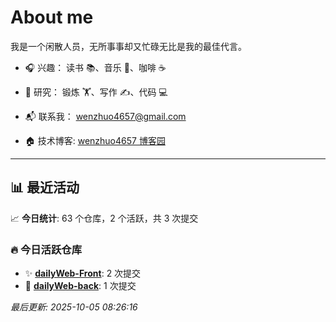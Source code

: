 # About me

我是一个闲散人员，无所事事却又忙碌无比是我的最佳代言。

- 🎧 兴趣： 读书 📚、音乐 🎵、咖啡 ☕  
- 🧪 研究： 锻炼 🏋️、写作 ✍️、代码 💻  

- 📬 联系我： wenzhuo4657@gmail.com  
- 🏠 技术博客:  [wenzhuo4657 博客园](https://www.cnblogs.com/wenzhuo4657)
---

## 📊 最近活动

📈 **今日统计**: 63 个仓库，2 个活跃，共 3 次提交

### 🔥 今日活跃仓库

- ✨ **[dailyWeb-Front](https://github.com/wenzhuo4657/dailyWeb-Front)**: 2 次提交
- 📝 **[dailyWeb-back](https://github.com/wenzhuo4657/dailyWeb-back)**: 1 次提交


*最后更新: 2025-10-05 08:26:16*
